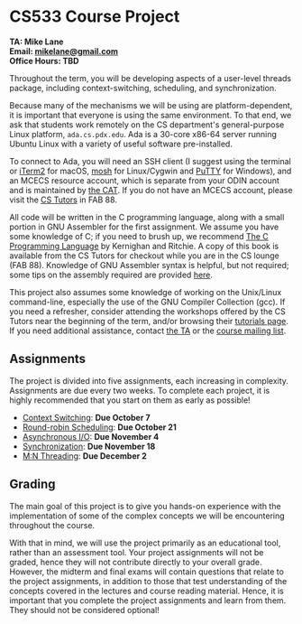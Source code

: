 # CS533 Course Project  
**TA: Mike Lane**  
**Email: mikelane@gmail.com**  
**Office Hours: TBD**  

Throughout the term, you will be developing aspects of a user-level threads package, including context-switching, scheduling, and synchronization.

Because many of the mechanisms we will be using are platform-dependent, it is important that everyone is using the same environment. To that end, we ask that students work remotely on the CS department's general-purpose Linux platform, `ada.cs.pdx.edu`. Ada is a 30-core x86-64 server running Ubuntu Linux with a variety of useful software pre-installed.

To connect to Ada, you will need an SSH client (I suggest using the terminal or [iTerm2](https://iterm2.com) for macOS, [mosh](https://mosh.mit.edu/) for Linux/Cygwin and [PuTTY](http://www.chiark.greenend.org.uk/~sgtatham/putty/) for Windows), and an MCECS resource account, which is separate from your ODIN account and is maintained by [the CAT](http://cat.pdx.edu/). If you do not have an MCECS account, please visit the [CS Tutors](http://cat.pdx.edu/tutors.html) in FAB 88.

All code will be written in the C programming language, along with a small portion in GNU Assembler for the first assignment. We assume you have some knowledge of C; if you need to brush up, we recommend [The C Programming Language](http://en.wikipedia.org/wiki/The_C_Programming_Language) by Kernighan and Ritchie. A copy of this book is available from the CS Tutors for checkout while you are in the CS lounge (FAB 88). Knowledge of GNU Assembler syntax is helpful, but not required; some tips on the assembly required are provided [here](http://web.cecs.pdx.edu/~walpole/class/cs533/fall2016/project/project/assign1/asm_hints.md).

This project also assumes some knowledge of working on the Unix/Linux command-line, especially the use of the GNU Compiler Collection (gcc). If you need a refresher, consider attending the workshops offered by the CS Tutors near the beginning of the term, and/or browsing their [tutorials page](http://cat.pdx.edu/tutors/tutorials.html). If you need additional assistance, contact [the TA](http://web.cecs.pdx.edu/~walpole/class/cs533/fall2016/project/) or the [course mailing list](https://mailhost.cecs.pdx.edu/mailman/listinfo/cs533).

## Assignments

The project is divided into five assignments, each increasing in complexity. Assignments are due every two weeks. To complete each project, it is highly recommended that you start on them as early as possible!

* [Context Switching](https://github.com/mikelane/CS533-Operating-Systems/tree/master/Assignment_1): **Due October 7**
* [Round-robin Scheduling](https://github.com/mikelane/CS533-Operating-Systems/tree/master/Assignment_2): **Due October 21**
* [Asynchronous I/O](https://github.com/mikelane/CS533-Operating-Systems/tree/master/Assignment_3): **Due November 4**
* [Synchronization](https://github.com/mikelane/CS533-Operating-Systems/tree/master/Assignment_4): **Due November 18**
* [M:N Threading](https://github.com/mikelane/CS533-Operating-Systems/tree/master/Assignment_5): **Due December 2**

## Grading

The main goal of this project is to give you hands-on experience with the implementation of some of the complex concepts we will be encountering throughout the course.

With that in mind, we will use the project primarily as an educational tool, rather than an assessment tool. Your project assignments will not be graded, hence they will not contribute directly to your overall grade. However, the midterm and final exams will contain questions that relate to the project assignments, in addition to those that test understanding of the concepts covered in the lectures and course reading material. Hence, it is important that you complete the project assignments and learn from them. They should not be considered optional!

